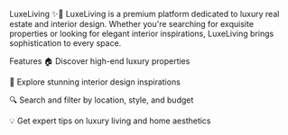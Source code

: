 LuxeLiving ✨🏡
LuxeLiving is a premium platform dedicated to luxury real estate and interior design. Whether you're searching for exquisite properties or looking for elegant interior inspirations, LuxeLiving brings sophistication to every space.

Features
🏠 Discover high-end luxury properties

🎨 Explore stunning interior design inspirations

🔍 Search and filter by location, style, and budget

💡 Get expert tips on luxury living and home aesthetics
